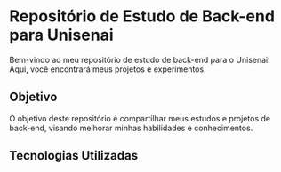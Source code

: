 **Repositório de Estudo de Back-end para Unisenai**
=====================================================

Bem-vindo ao meu repositório de estudo de back-end para o Unisenai! Aqui, você encontrará meus projetos e experimentos.

**Objetivo**
------------

O objetivo deste repositório é compartilhar meus estudos e projetos de back-end, visando melhorar minhas habilidades e conhecimentos. 

**Tecnologias Utilizadas**
-------------------------